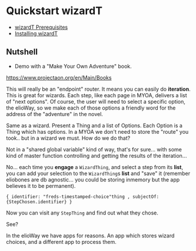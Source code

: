 # Quickstart wizardT

- [wizardT Prerequisites](/ribs/wizardT/prerequisites.html)
- [Installing wizardT](/ribs/wizardT/installing.html)

## Nutshell

- Demo with a "Make Your Own Adventure" book.

<https://www.projectaon.org/en/Main/Books>

This will really be an "endpoint" router. It means you can easily do **iteration**. This is great for wizards. Each step, like each page in MYOA, delivers a list of "next options". Of course, the user will need to select a specific option, the elioWay, so we make each of those options a friendly word for the address of the "adventure" in the novel.

Same as a wizard. Present a Thing and a list of Options. Each Option is a Thing which has options. In a MYOA we don't need to store the "route" you took.. but in a wizard we must. How do we do that?

Not in a "shared global variable" kind of way, that's for sure... with some kind of master function controlling and getting the results of the iteration...

No... each time you **engage** a `WizardThing`, and select a step from its **list**, you can add your selection to the `WizardThing`s **list** and "save" it (remember eliobones are db agnostic... you could be storing inmemory but the app believes it to be permanent).

```
{ identifier: "freds-timestamped-choice"thing , subjectOf: {StepChosen.identifier} }
```

Now you can visit any `StepThing` and find out what they chose.

See?

In the elioWay we have apps for reasons. An app which stores wizard choices, and a different app to process them.
